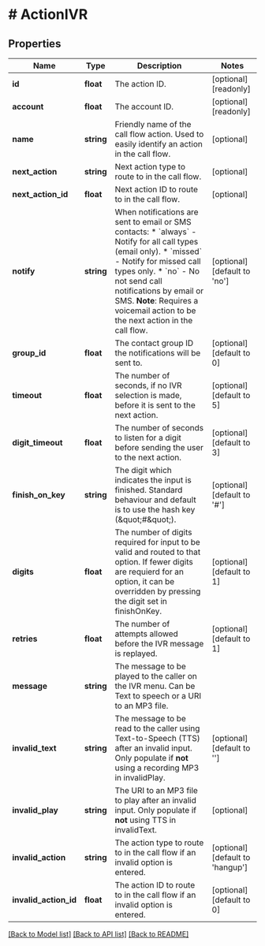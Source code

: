 # # ActionIVR

## Properties

Name | Type | Description | Notes
------------ | ------------- | ------------- | -------------
**id** | **float** | The action ID. | [optional] [readonly]
**account** | **float** | The account ID. | [optional] [readonly]
**name** | **string** | Friendly name of the call flow action. Used to easily identify an action in the call flow. | [optional]
**next_action** | **string** | Next action type to route to in the call flow. | [optional]
**next_action_id** | **float** | Next action ID to route to in the call flow. | [optional]
**notify** | **string** | When notifications are sent to email or SMS contacts:   * &#x60;always&#x60; - Notify for all call types (email only).   * &#x60;missed&#x60; - Notify for missed call types only.   * &#x60;no&#x60; - No not send call notifications by email or SMS. **Note**: Requires a voicemail action to be the next action in the call flow. | [optional] [default to 'no']
**group_id** | **float** | The contact group ID the notifications will be sent to. | [optional] [default to 0]
**timeout** | **float** | The number of seconds, if no IVR selection is made, before it is sent to the next action. | [optional] [default to 5]
**digit_timeout** | **float** | The number of seconds to listen for a digit before sending the user to the next action. | [optional] [default to 3]
**finish_on_key** | **string** | The digit which indicates the input is finished. Standard behaviour and default is to use the hash key (\&quot;#\&quot;). | [optional] [default to '#']
**digits** | **float** | The number of digits required for input to be valid and routed to that option. If fewer digits are requierd for an option, it can be overridden by pressing the digit set in finishOnKey. | [optional] [default to 1]
**retries** | **float** | The number of attempts allowed before the IVR message is replayed. | [optional] [default to 1]
**message** | **string** | The message to be played to the caller on the IVR menu. Can be Text to speech or a URI to an MP3 file. |
**invalid_text** | **string** | The message to be read to the caller using Text-to-Speech (TTS) after an invalid input. Only populate if **not** using a recording MP3 in invalidPlay. | [optional] [default to '']
**invalid_play** | **string** | The URI to an MP3 file to play after an invalid input. Only populate if **not** using TTS in invalidText. | [optional]
**invalid_action** | **string** | The action type to route to in the call flow if an invalid option is entered. | [optional] [default to 'hangup']
**invalid_action_id** | **float** | The action ID to route to in the call flow if an invalid option is entered. | [optional] [default to 0]

[[Back to Model list]](../../README.md#models) [[Back to API list]](../../README.md#endpoints) [[Back to README]](../../README.md)
